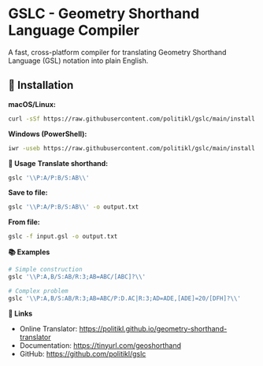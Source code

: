 # GSLC - Geometry Shorthand Language Compiler

A fast, cross-platform compiler for translating Geometry Shorthand Language (GSL) notation into plain English.

## 🚀 Installation

**macOS/Linux:**
```bash
curl -sSf https://raw.githubusercontent.com/politikl/gslc/main/install.sh | sh
```
**Windows (PowerShell):**
```bash
iwr -useb https://raw.githubusercontent.com/politikl/gslc/main/install.ps1 | iex
```
**📖 Usage**
**Translate shorthand:**
```bash
gslc '\\P:A/P:B/S:AB\\'
```
**Save to file:**
```bash
gslc '\\P:A/P:B/S:AB\\' -o output.txt
```
**From file:**
```bash
gslc -f input.gsl -o output.txt
```
**📚 Examples**
```bash
# Simple construction
gslc '\\P:A,B/S:AB/R:3;AB=ABC/[ABC]?\\'

# Complex problem
gslc '\\P:A,B/S:AB/R:3;AB=ABC/P:D.AC|R:3;AD=ADE,[ADE]=20/[DFH]?\\'
```
**🔗 Links**
* Online Translator: https://politikl.github.io/geometry-shorthand-translator
* Documentation: https://tinyurl.com/geoshorthand
* GitHub: https://github.com/politikl/gslc
